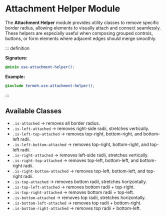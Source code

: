 # Attachment Helper Module

The **Attachment Helper** module provides utility classes to remove specific border radius, allowing elements to visually attach and connect seamlessly. These helpers are especially useful when composing grouped controls, buttons, or form elements where adjacent edges should merge smoothly.

::: definition

**Signature:**

```scss
@mixin use-attachment-helper();
```

**Example:**

```scss
@include termeh.use-attachment-helper();
```

:::

## Available Classes

- `.is-attached` → removes all border radius.
- `.is-left-attached` → removes right-side radii, stretches vertically.
- `.is-left-top-attached` → removes top-right, bottom-right, and bottom-left radii.
- `.is-left-bottom-attached` → removes top-right, bottom-right, and top-left radii.
- `.is-right-attached` → removes left-side radii, stretches vertically.
- `.is-right-top-attached` → removes top-left, bottom-left, and bottom-right radii.
- `.is-right-bottom-attached` → removes top-left, bottom-left, and top-right radii.
- `.is-top-attached` → removes bottom radii, stretches horizontally.
- `.is-top-left-attached` → removes bottom radii + top-right.
- `.is-top-right-attached` → removes bottom radii + top-left.
- `.is-bottom-attached` → removes top radii, stretches horizontally.
- `.is-bottom-left-attached` → removes top radii + bottom-right.
- `.is-bottom-right-attached` → removes top radii + bottom-left.
